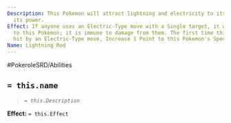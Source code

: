 ```yaml
---
Description: This Pokemon will attract lightning and electricity to itself to charge
  its power.
Effect: If anyone uses an Electric-Type move with a Single target, it will be redirected
  to this Pokemon; it is immune to damage from them. The first time this Pokemon is
  hit by an Electric-Type move, Increase 1 Point to this Pokemon's Special.
Name: Lightning Rod
---
```


#PokeroleSRD/Abilities

## `= this.name`

> *`= this.Description`*

**Effect:** `= this.Effect`

